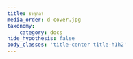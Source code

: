 ```yaml
---
title: ธาตุกถา
media_order: d-cover.jpg
taxonomy:
    category: docs
hide_hypothesis: false
body_classes: 'title-center title-h1h2'
---
```


